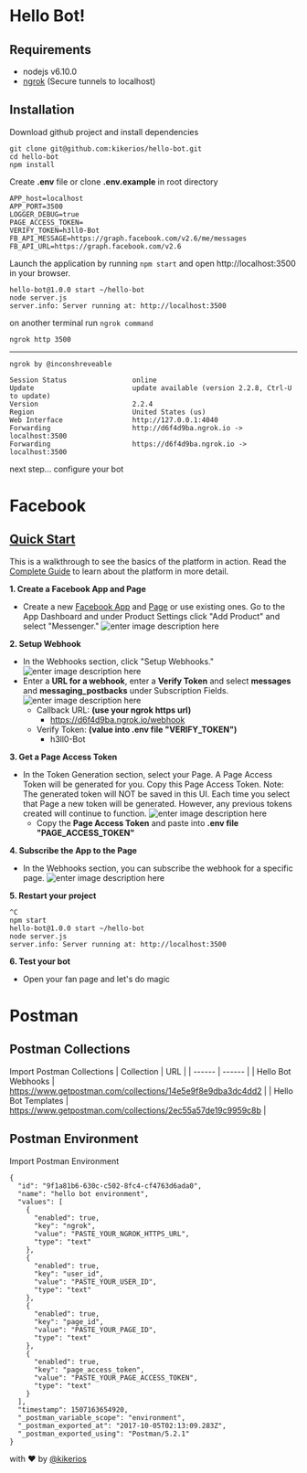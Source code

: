 
Hello Bot!
===================

**Requirements**
------------
 - nodejs v6.10.0
 - [ngrok](https://ngrok.com/) (Secure tunnels to localhost)

**Installation**
----------------
Download github project and install dependencies

    git clone git@github.com:kikerios/hello-bot.git
    cd hello-bot
    npm install

Create **.env** file or clone **.env.example** in root directory

    APP_host=localhost
    APP_PORT=3500
    LOGGER_DEBUG=true
    PAGE_ACCESS_TOKEN=
    VERIFY_TOKEN=h3ll0-Bot
    FB_API_MESSAGE=https://graph.facebook.com/v2.6/me/messages
    FB_API_URL=https://graph.facebook.com/v2.6

Launch the application by running `npm start` and open http://localhost:3500 in your browser.

	hello-bot@1.0.0 start ~/hello-bot
	node server.js
	server.info: Server running at: http://localhost:3500

on another terminal run `ngrok command`

    ngrok http 3500

----------

    ngrok by @inconshreveable

    Session Status                online
    Update                        update available (version 2.2.8, Ctrl-U to update)
    Version                       2.2.4
    Region                        United States (us)
    Web Interface                 http://127.0.0.1:4040
    Forwarding                    http://d6f4d9ba.ngrok.io -> localhost:3500
    Forwarding                    https://d6f4d9ba.ngrok.io -> localhost:3500

next step... configure your bot

Facebook
========

**[Quick Start](https://developers.facebook.com/docs/messenger-platform/getting-started/quick-start)**
-----------------------------------
This is a walkthrough to see the basics of the platform in action. Read the [Complete Guide](https://developers.facebook.com/docs/messenger-platform/product-overview/setup) to learn about the platform in more detail.

**1. Create a Facebook App and Page**

 - Create a new [Facebook App](https://developers.facebook.com/apps) and [Page](https://www.facebook.com/pages/create) or use existing ones. Go to the App Dashboard and under Product Settings click "Add Product" and select "Messenger."
![enter image description here](https://scontent-mia3-2.xx.fbcdn.net/v/t39.2178-6/12995587_195576307494663_824949235_n.png?oh=2c4beb8b65bbe674b9d02e55baded4fb&oe=5A7C24C3)

**2. Setup Webhook**

 - In the Webhooks section, click "Setup Webhooks." 
![enter image description here](https://scontent-mia3-2.xx.fbcdn.net/v/t39.2178-6/13331609_660771177408445_306127577_n.png?oh=b2c73c9b6a96d514e26b312d507df043&oe=5A87674C)
 - Enter a **URL for a webhook**, enter a **Verify Token** and select **messages** and **messaging_postbacks** under Subscription Fields. 
![enter image description here](https://scontent-mia3-2.xx.fbcdn.net/v/t39.2178-6/12057143_211110782612505_894181129_n.png?oh=566821dc645b301f1356be2c1c7c35ef&oe=5A78B2F1)
	 - Callback URL: **(use your ngrok https url)** 
		 - https://d6f4d9ba.ngrok.io/webhook
	 - Verify Token: **(value into .env file "VERIFY_TOKEN")**
		 - h3ll0-Bot

**3. Get a Page Access Token**

 - In the Token Generation section, select your Page. A Page Access Token will be generated for you. Copy this Page Access Token. Note: The generated token will NOT be saved in this UI. Each time you select that Page a new token will be generated. However, any previous tokens created will continue to function.
![enter image description here](https://scontent-mia3-2.xx.fbcdn.net/v/t39.2178-6/12995543_1164810200226522_2093336718_n.png?oh=27f1f08c8e2ee6139f1a93d24d92aece&oe=5A476D09)
	 - Copy the **Page Access Token** and paste into **.env file "PAGE_ACCESS_TOKEN"**
	 
**4. Subscribe the App to the Page**

 - In the Webhooks section, you can subscribe the webhook for a specific page.
![enter image description here](https://scontent-mia3-2.xx.fbcdn.net/v/t39.2178-6/13421551_1702530599996541_471321650_n.png?oh=60b2566071cfb9662ce3c303d3ab3d8e&oe=5A4E859F)

**5. Restart your project**
	
    ^C
    npm start
    hello-bot@1.0.0 start ~/hello-bot
    node server.js
    server.info: Server running at: http://localhost:3500
**6. Test your bot**

 - Open your fan page and let's do magic

Postman
======

**Postman Collections**
-------------------
Import Postman Collections
| Collection | URL |
| ------ | ------ |
| Hello Bot Webhooks | https://www.getpostman.com/collections/14e5e9f8e9dba3dc4dd2 |
| Hello Bot Templates | https://www.getpostman.com/collections/2ec55a57de19c9959c8b |

**Postman Environment**
-------------------
Import Postman Environment

    {
      "id": "9f1a81b6-630c-c502-8fc4-cf4763d6ada0",
      "name": "hello bot environment",
      "values": [
        {
          "enabled": true,
          "key": "ngrok",
          "value": "PASTE_YOUR_NGROK_HTTPS_URL",
          "type": "text"
        },
        {
          "enabled": true,
          "key": "user_id",
          "value": "PASTE_YOUR_USER_ID",
          "type": "text"
        },
        {
          "enabled": true,
          "key": "page_id",
          "value": "PASTE_YOUR_PAGE_ID",
          "type": "text"
        },
        {
          "enabled": true,
          "key": "page_access_token",
          "value": "PASTE_YOUR_PAGE_ACCESS_TOKEN",
          "type": "text"
        }
      ],
      "timestamp": 1507163654920,
      "_postman_variable_scope": "environment",
      "_postman_exported_at": "2017-10-05T02:13:09.283Z",
      "_postman_exported_using": "Postman/5.2.1"
    }

with ❤ by [@kikerios](https://github.com/kikerios)
